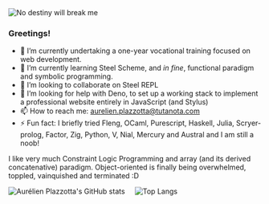 <picture>
  <source media="(prefers-color-scheme: dark)" srcset="https://www.imgbly.com/ib/SCp1pIIho8.jpg">
  <source media="(prefers-color-scheme: light)" srcset="https://www.imgbly.com/ib/SCp1pIIho8.jpg">
    <img alt="No destiny will break me" src="https://www.imgbly.com/ib/SCp1pIIho8.jpg">
</picture>

### Greetings!


- 🔭 I’m currently undertaking a one-year vocational training focused on web development.
- 🌱 I’m currently learning Steel Scheme, and _in fine_, functional paradigm and symbolic programming.
- 👯 I’m looking to collaborate on Steel REPL
- 🤔 I’m looking for help with Deno, to set up a working stack to implement a professional website entirely in JavaScript (and Stylus)
- 📫 How to reach me: aurelien.plazzotta@tutanota.com
- ⚡ Fun fact: I briefly tried Fleng, OCaml, Purescript, Haskell, Julia, Scryer-prolog, Factor, Zig, Python, V, Nial, Mercury and Austral and I am still a noob! 

I like very much Constraint Logic Programming and array (and its derived concatenative) paradigm. Object-oriented is finally being overwhelmed, toppled, vainquished and terminated :D


![Aurélien Plazzotta's GitHub stats](https://github-readme-stats.vercel.app/api?username=kenaryn&show_icons=true&theme=radical)
&nbsp;&nbsp;&nbsp;&nbsp;![Top Langs](https://github-readme-stats.vercel.app/api/top-langs/?username=kenaryn&langs_count=10&layout=donut&theme=radical)
